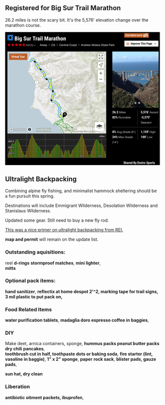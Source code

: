 ## Registered for Big Sur Trail Marathon

26.2 miles is not the scary bit. It's the 5,576' elevation change over the marathon course.

![bigSurMarathon](bigSurMarathon.png)

## Ultralight Backpacking

Combining alpine fly fishing, and minimalist hammock sheltering should be a fun pursuit this spring. 

Destinations will include Emmigrant Wilderness, Desolation Wilderness and Stanislaus Wilderness.

Updated some gear. Still need to buy a new fly rod.

[This was a nice primer on ultralight backpacking from REI.](https://www.rei.com/learn/expert-advice/ultralight-backpacking.html)

**map and permit** will remain on the update list.


### Outstanding aquisitions:

reel
**d-rings** 
**stormproof matches**, **mini lighter**,  
**mitts**

### Optional pack items:

**hand sanitizer**,
**reflectix at home despot 2'^2,
marking tape for trail signs,
3 mil plastic to put pack on,**


### Food Related Items

**water purification tablets**,
**madaglia doro espresso coffee in 
baggies**, 


### DIY

Make deet, 
arnica containers,
sponge,
**hummus packs
peanut butter packs
dry chili**
**pancakes**,  
**toothbrush cut in half, 
toothpaste dots or baking soda**,
**fire starter (lint, vasoline in baggie)**, 
**1" x 2" sponge**,
**paper**
**rock sack**, 
**blister pads, gauze pads**,

**sun hat, dry clean**


### Liberation

**antibiotic oitment packets, ibuprofen**,







